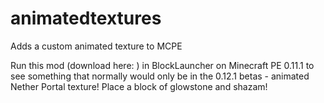 # animatedtextures
Adds a custom animated texture to MCPE

Run this mod (download here: ) in BlockLauncher on Minecraft PE 0.11.1 to see something that normally would only
be in the 0.12.1 betas - animated Nether Portal texture! Place a block of glowstone and shazam!

